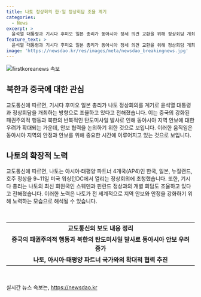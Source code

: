 ```yaml
---
title: 나토 정상회의 한·일 정상회담 조율 계기
categories:
  - News
excerpt: >
  윤석열 대통령과 기시다 후미오 일본 총리가 동아시아 정세 의견 교환을 위해 정상회담 개최 방향을 조율하고 있다. 중국의 패권주의적 행동과 북한의 탄도미사일 발사에 대비해 안보 협력을 논의하려는 것으로, 나토 정상회의를 계기로 이에 관한 회담이 이뤄질 예정이다. 또한, 나토는 한국, 일본, 뉴질랜드, 호주 등 아시아·태평양 파트너 4개국을 초청하고, 기시다 총리는 스웨덴, 핀란드 정상과의 개별 회담도 조율 중이라고 한다.
feature_text: >
  윤석열 대통령과 기시다 후미오 일본 총리가 동아시아 정세 의견 교환을 위해 정상회담 개최 방향을 조율하고 있다. 중국의 패권주의적 행동과 북한의 탄도미사일 발사에 대비해 안보 협력을 논의하려는 것으로, 나토 정상회의를 계기로 이에 관한 회담이 이뤄질 예정이다. 또한, 나토는 한국, 일본, 뉴질랜드, 호주 등 아시아·태평양 파트너 4개국을 초청하고, 기시다 총리는 스웨덴, 핀란드 정상과의 개별 회담도 조율 중이라고 한다.
image: 'https://newsdao.kr/res/images/meta/newsdao_breakingnews.jpg'
---
```


<p><img src="https://newsdao.kr/res/images/meta/newsdao_breakingnews.jpg" alt="firstkoreanews 속보" /></p>

<h2 data-ke-size="size26">북한과 중국에 대한 관심</h2>

<p data-ke-size="size16">교도통신에 따르면, 기시다 후미오 일본 총리가 나토 정상회의를 계기로 윤석열 대통령과 정상회담을 개최하는 방향으로 조율하고 있다고 전해졌습니다. 이는 중국의 강화된 패권주의적 행동과 북한의 반복적인 탄도미사일 발사로 인해 동아시아 지역 안보에 대한 우려가 확대되는 가운데, 안보 협력을 논의하기 위한 것으로 보입니다. 이러한 움직임은 동아시아 지역의 안정과 안보를 위해 중요한 시간에 이루어지고 있는 것으로 보입니다.</p>

<h2 data-ke-size="size26">나토의 확장적 노력</h2>

<p data-ke-size="size16">교도통신에 따르면, 나토는 아시아·태평양 파트너 4개국(AP4)인 한국, 일본, 뉴질랜드, 호주 정상을 9~11일 미국 워싱턴DC에서 열리는 정상회의에 초청했습니다. 또한, 기시다 총리는 나토의 최신 회원국인 스웨덴과 핀란드 정상과의 개별 회담도 조율하고 있다고 전해졌습니다. 이러한 노력은 나토가 전 세계적으로 지역 안보와 안정을 강화하기 위해 노력하는 모습으로 해석될 수 있습니다.</p>

<p data-ke-size="size16">&nbsp;</p>

<table>
    <tbody>
        <tr>
            <td style="text-align: center; height: 17px;"><b>교도통신의 보도 내용 정리</b></td>
        </tr>
        <tr>
            <td style="text-align: center; height: 17px;"><b>중국의 패권주의적 행동과 북한의 탄도미사일 발사로 동아시아 안보 우려 증가</b></td>
        </tr>
        <tr>
            <td style="text-align: center; height: 17px;"><b>나토, 아시아·태평양 파트너 국가와의 확대적 협력 추진</b></td>
        </tr>
    </tbody>
</table>

<p data-ke-size="size16">&nbsp;</p>
실시간 뉴스 속보는, <a href="https://newsdao.kr" rel="dofollow">https://newsdao.kr</a>


